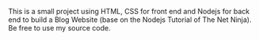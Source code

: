This is a small project using HTML, CSS for front end and Nodejs for back end to build a Blog Website (base on the Nodejs Tutorial of The Net Ninja). Be free to use my source code.

